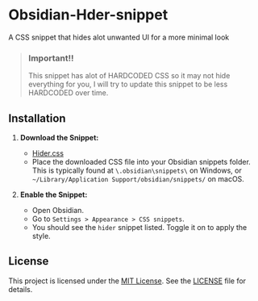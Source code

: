 # Obsidian-Hder-snippet
 A CSS snippet that hides alot unwanted UI for a more minimal look


> ### Important‼️
> This snippet has alot of HARDCODED CSS so it may not hide everything for you, I will try to update this snippet to be less HARDCODED over time.



## Installation
1. **Download the Snippet:**
   - [Hider.css](https://github.com/cheaderthecoder/Obsidian-Hider-snippet/blob/main/Hider.css)
   - Place the downloaded CSS file into your Obsidian snippets folder. This is typically found at `\.obsidian\snippets\` on Windows, or `~/Library/Application Support/obsidian/snippets/` on macOS.


2. **Enable the Snippet:**
   - Open Obsidian.
   - Go to `Settings > Appearance > CSS snippets`.
   - You should see the `hider` snippet listed. Toggle it on to apply the style.



## License
This project is licensed under the [MIT License](LICENSE). See the [LICENSE](LICENSE) file for details.
